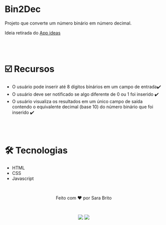 <h1>Bin2Dec</h1>

Projeto que converte um número binário em número decimal.
<p>Ideia retirada do <a href="https://github.com/florinpop17/app-ideas"  target="_blank">App ideas</a></p>

<br><br>

<h1>☑️ Recursos</h1>
    <ul>
        <li>O usuário pode inserir até 8 dígitos binários em um campo de entrada✔️</li>
        <li>O usuário deve ser notificado se algo diferente de 0 ou 1 foi inserido ✔️</li>
        <li>O usuário visualiza os resultados em um único campo de saída contendo o equivalente decimal (base 10) do número binário que foi inserido ✔️</li>
    </ul>
    
<br><br>

<h1>🛠️ Tecnologias</h1>
    <ul>
        <li>HTML</li>
        <li>CSS</li>
        <li>Javascript</li>
    </ul>

<br>

<p align="center">Feito com ❤️ por Sara Brito</p>

<br>

<div align="center">
 
  <a href="https://www.linkedin.com/in/sara-brito-49312a211/" target="_blank" ><img src="https://img.shields.io/badge/LinkedIn-0077B5?style=for-the-badge&logo=linkedin&logoColor=white" target="_blank"></a>
  <a href="https://www.instagram.com/sara_bds_/" target="_blank" ><img src="https://img.shields.io/badge/Instagram-E4405F?style=for-the-badge&logo=instagram&logoColor=white"></a>
</div>

